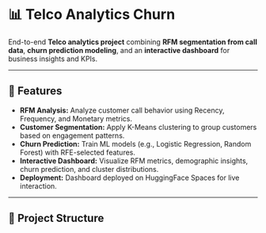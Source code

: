 # 📊 Telco Analytics Churn

End-to-end **Telco analytics project** combining **RFM segmentation from call data**, **churn prediction modeling**, and an **interactive dashboard** for business insights and KPIs.  

---

## 🚀 Features

- **RFM Analysis:** Analyze customer call behavior using Recency, Frequency, and Monetary metrics.  
- **Customer Segmentation:** Apply K-Means clustering to group customers based on engagement patterns.  
- **Churn Prediction:** Train ML models (e.g., Logistic Regression, Random Forest) with RFE-selected features.  
- **Interactive Dashboard:** Visualize RFM metrics, demographic insights, churn prediction, and cluster distributions.  
- **Deployment:** Dashboard deployed on HuggingFace Spaces for live interaction.  

---

## 📂 Project Structure
